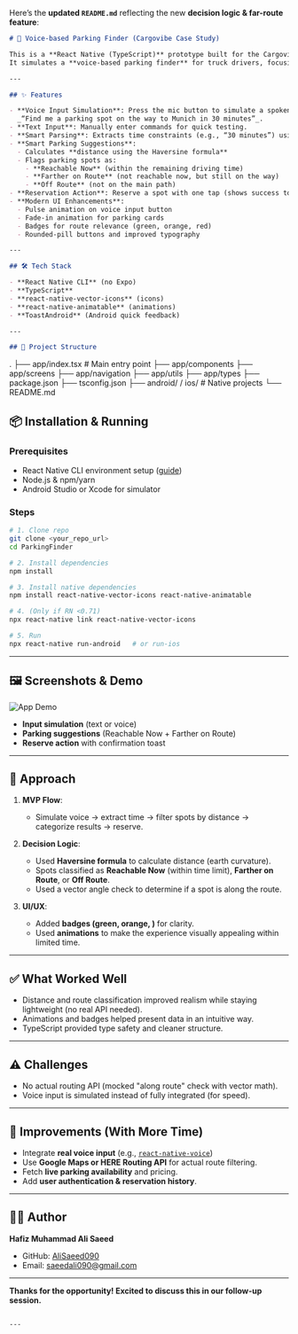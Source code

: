 Here’s the **updated `README.md`** reflecting the new **decision logic & far-route feature**:

```markdown
# 🚛 Voice-based Parking Finder (Cargovibe Case Study)

This is a **React Native (TypeScript)** prototype built for the Cargovibe case study.  
It simulates a **voice-based parking finder** for truck drivers, focusing on **fast discovery and reservation** of parking spots within their remaining rest driving time — and now also highlights **future options farther along the route**.

---

## ✨ Features

- **Voice Input Simulation**: Press the mic button to simulate a spoken command like  
  _“Find me a parking spot on the way to Munich in 30 minutes”_.
- **Text Input**: Manually enter commands for quick testing.
- **Smart Parsing**: Extracts time constraints (e.g., “30 minutes”) using simple regex.
- **Smart Parking Suggestions**:
  - Calculates **distance using the Haversine formula**
  - Flags parking spots as:
    - **Reachable Now** (within the remaining driving time)
    - **Farther on Route** (not reachable now, but still on the way)
    - **Off Route** (not on the main path)
- **Reservation Action**: Reserve a spot with one tap (shows success toast)
- **Modern UI Enhancements**:
  - Pulse animation on voice input button
  - Fade-in animation for parking cards
  - Badges for route relevance (green, orange, red)
  - Rounded-pill buttons and improved typography

---

## 🛠 Tech Stack

- **React Native CLI** (no Expo)
- **TypeScript**
- **react-native-vector-icons** (icons)
- **react-native-animatable** (animations)
- **ToastAndroid** (Android quick feedback)

---

## 📂 Project Structure

```

.
├── app/index.tsx                # Main entry point
├── app/components
├── app/screens
├── app/navigation
├── app/utils
├── app/types
├── package.json
├── tsconfig.json
├── android/ / ios/              # Native projects
└── README.md
 

## 📦 Installation & Running

### Prerequisites
- React Native CLI environment setup ([guide](https://reactnative.dev/docs/environment-setup))
- Node.js & npm/yarn
- Android Studio or Xcode for simulator

### Steps
```bash
# 1. Clone repo
git clone <your_repo_url>
cd ParkingFinder

# 2. Install dependencies
npm install

# 3. Install native dependencies
npm install react-native-vector-icons react-native-animatable

# 4. (Only if RN <0.71)
npx react-native link react-native-vector-icons

# 5. Run
npx react-native run-android   # or run-ios
````

---

## 🖼 Screenshots & Demo

![App Demo](./assets/demo.gif)
- **Input simulation** (text or voice)
- **Parking suggestions** (Reachable Now + Farther on Route)
- **Reserve action** with confirmation toast

 

---

## 🚀 Approach

1. **MVP Flow**:

   * Simulate voice → extract time → filter spots by distance → categorize results → reserve.

2. **Decision Logic**:

   * Used **Haversine formula** to calculate distance (earth curvature).
   * Spots classified as **Reachable Now** (within time limit), **Farther on Route**, or **Off Route**.
   * Used a vector angle check to determine if a spot is along the route.

3. **UI/UX**:

   * Added **badges (green, orange, )** for clarity.
   * Used **animations** to make the experience visually appealing within limited time.

---

## ✅ What Worked Well

* Distance and route classification improved realism while staying lightweight (no real API needed).
* Animations and badges helped present data in an intuitive way.
* TypeScript provided type safety and cleaner structure.

---

## ⚠️ Challenges

* No actual routing API (mocked "along route" check with vector math).
* Voice input is simulated instead of fully integrated (for speed).

---

## 🔮 Improvements (With More Time)

* Integrate **real voice input** (e.g., [`react-native-voice`](https://github.com/react-native-voice/voice))
* Use **Google Maps or HERE Routing API** for actual route filtering.
* Fetch **live parking availability** and pricing.
* Add **user authentication & reservation history**.

---

## 👨‍💻 Author

**Hafiz Muhammad Ali Saeed**

* GitHub: [AliSaeed090](https://github.com/AliSaeed090)
* Email: [saeedali090@gmail.com](mailto:saeedali090@gmail.com)

---

**Thanks for the opportunity! Excited to discuss this in our follow-up session.**

```

---
 
